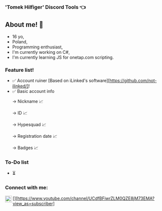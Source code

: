 ### 'Tomek Hilfiger' Discord Tools 👈

## About me! 👋
- 16 yo,
- Poland,
- Programming enthusiast,
- I'm currently working on C#,
- I'm currently learning JS for onetap.com scripting.

### Feature list!
- ✅ Account ruiner [Based on iLinked's software][https://github.com/not-ilinked/]!
- ✅ Basic account info <p>
    </p>  -> Nickname 📈 <p>
    </p>   -> ID 📈 <p>
    </p>   -> Hypesquad 📈 <p>
    </p>   -> Registration date 📈 <p>
    </p>   -> Badges 📈 <p>

### To-Do list
- ⏳ 

### Connect with me:
[<img align="left" width="22px" src="https://cdn.jsdelivr.net/npm/simple-icons@v3/icons/youtube.svg" />][https://www.youtube.com/channel/UCdfBFiwrZLM0QZE8jM73EMA?view_as=subscriber]

